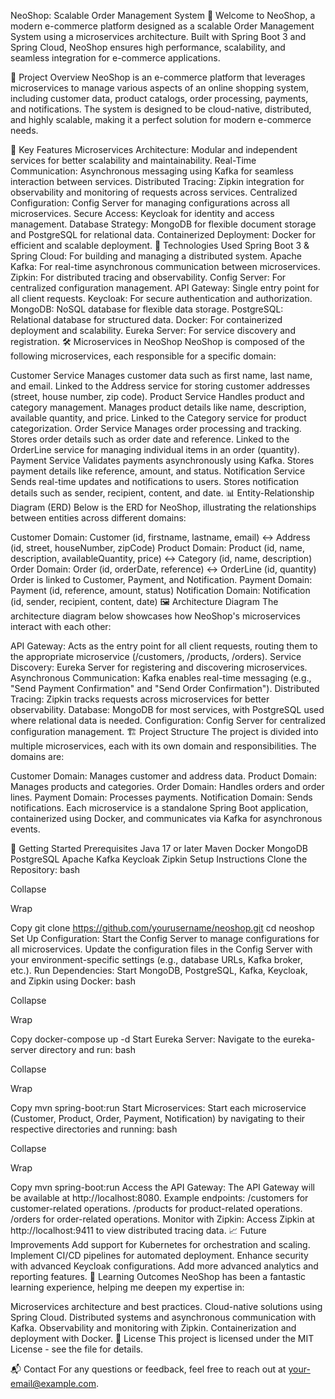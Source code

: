 NeoShop: Scalable Order Management System 🌟
Welcome to NeoShop, a modern e-commerce platform designed as a scalable Order Management System using a microservices architecture. Built with Spring Boot 3 and Spring Cloud, NeoShop ensures high performance, scalability, and seamless integration for e-commerce applications.

🚀 Project Overview
NeoShop is an e-commerce platform that leverages microservices to manage various aspects of an online shopping system, including customer data, product catalogs, order processing, payments, and notifications. The system is designed to be cloud-native, distributed, and highly scalable, making it a perfect solution for modern e-commerce needs.

🎯 Key Features
Microservices Architecture: Modular and independent services for better scalability and maintainability.
Real-Time Communication: Asynchronous messaging using Kafka for seamless interaction between services.
Distributed Tracing: Zipkin integration for observability and monitoring of requests across services.
Centralized Configuration: Config Server for managing configurations across all microservices.
Secure Access: Keycloak for identity and access management.
Database Strategy: MongoDB for flexible document storage and PostgreSQL for relational data.
Containerized Deployment: Docker for efficient and scalable deployment.
🔧 Technologies Used
Spring Boot 3 & Spring Cloud: For building and managing a distributed system.
Apache Kafka: For real-time asynchronous communication between microservices.
Zipkin: For distributed tracing and observability.
Config Server: For centralized configuration management.
API Gateway: Single entry point for all client requests.
Keycloak: For secure authentication and authorization.
MongoDB: NoSQL database for flexible data storage.
PostgreSQL: Relational database for structured data.
Docker: For containerized deployment and scalability.
Eureka Server: For service discovery and registration.
🛠 Microservices in NeoShop
NeoShop is composed of the following microservices, each responsible for a specific domain:

Customer Service
Manages customer data such as first name, last name, and email.
Linked to the Address service for storing customer addresses (street, house number, zip code).
Product Service
Handles product and category management.
Manages product details like name, description, available quantity, and price.
Linked to the Category service for product categorization.
Order Service
Manages order processing and tracking.
Stores order details such as order date and reference.
Linked to the OrderLine service for managing individual items in an order (quantity).
Payment Service
Validates payments asynchronously using Kafka.
Stores payment details like reference, amount, and status.
Notification Service
Sends real-time updates and notifications to users.
Stores notification details such as sender, recipient, content, and date.
📊 Entity-Relationship Diagram (ERD)
Below is the ERD for NeoShop, illustrating the relationships between entities across different domains:

Customer Domain:
Customer (id, firstname, lastname, email) ↔ Address (id, street, houseNumber, zipCode)
Product Domain:
Product (id, name, description, availableQuantity, price) ↔ Category (id, name, description)
Order Domain:
Order (id, orderDate, reference) ↔ OrderLine (id, quantity)
Order is linked to Customer, Payment, and Notification.
Payment Domain:
Payment (id, reference, amount, status)
Notification Domain:
Notification (id, sender, recipient, content, date)
🖼️ Architecture Diagram
The architecture diagram below showcases how NeoShop's microservices interact with each other:

API Gateway: Acts as the entry point for all client requests, routing them to the appropriate microservice (/customers, /products, /orders).
Service Discovery: Eureka Server for registering and discovering microservices.
Asynchronous Communication: Kafka enables real-time messaging (e.g., "Send Payment Confirmation" and "Send Order Confirmation").
Distributed Tracing: Zipkin tracks requests across microservices for better observability.
Database: MongoDB for most services, with PostgreSQL used where relational data is needed.
Configuration: Config Server for centralized configuration management.
🏗️ Project Structure
The project is divided into multiple microservices, each with its own domain and responsibilities. The domains are:

Customer Domain: Manages customer and address data.
Product Domain: Manages products and categories.
Order Domain: Handles orders and order lines.
Payment Domain: Processes payments.
Notification Domain: Sends notifications.
Each microservice is a standalone Spring Boot application, containerized using Docker, and communicates via Kafka for asynchronous events.

🚀 Getting Started
Prerequisites
Java 17 or later
Maven
Docker
MongoDB
PostgreSQL
Apache Kafka
Keycloak
Zipkin
Setup Instructions
Clone the Repository:
bash

Collapse

Wrap

Copy
git clone https://github.com/yourusername/neoshop.git
cd neoshop
Set Up Configuration:
Start the Config Server to manage configurations for all microservices.
Update the configuration files in the Config Server with your environment-specific settings (e.g., database URLs, Kafka broker, etc.).
Run Dependencies:
Start MongoDB, PostgreSQL, Kafka, Keycloak, and Zipkin using Docker:
bash

Collapse

Wrap

Copy
docker-compose up -d
Start Eureka Server:
Navigate to the eureka-server directory and run:
bash

Collapse

Wrap

Copy
mvn spring-boot:run
Start Microservices:
Start each microservice (Customer, Product, Order, Payment, Notification) by navigating to their respective directories and running:
bash

Collapse

Wrap

Copy
mvn spring-boot:run
Access the API Gateway:
The API Gateway will be available at http://localhost:8080.
Example endpoints:
/customers for customer-related operations.
/products for product-related operations.
/orders for order-related operations.
Monitor with Zipkin:
Access Zipkin at http://localhost:9411 to view distributed tracing data.
📈 Future Improvements
Add support for Kubernetes for orchestration and scaling.
Implement CI/CD pipelines for automated deployment.
Enhance security with advanced Keycloak configurations.
Add more advanced analytics and reporting features.
🎯 Learning Outcomes
NeoShop has been a fantastic learning experience, helping me deepen my expertise in:

Microservices architecture and best practices.
Cloud-native solutions using Spring Cloud.
Distributed systems and asynchronous communication with Kafka.
Observability and monitoring with Zipkin.
Containerization and deployment with Docker.
📜 License
This project is licensed under the MIT License - see the  file for details.

📬 Contact
For any questions or feedback, feel free to reach out at your-email@example.com.
